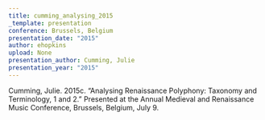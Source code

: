 ```yaml
---
title: cumming_analysing_2015
_template: presentation
conference: Brussels, Belgium
presentation_date: "2015"
author: ehopkins
upload: None
presentation_author: Cumming, Julie
presentation_year: "2015"
---
```

Cumming, Julie. 2015c. “Analysing Renaissance Polyphony: Taxonomy and Terminology, 1 and 2.” Presented at the Annual Medieval and Renaissance Music Conference, Brussels, Belgium, July 9.
